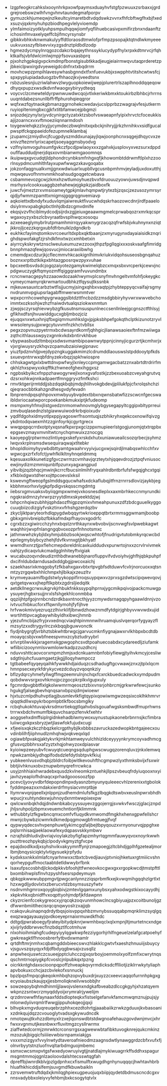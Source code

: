 * lzgpfeogkrcahkslxooynhrkpxowfpaymsxduayhvfstgfpzwuuxzsrbaxxjgrdgrejroebswzwlhfvngvhnvtaundegmafporpv
* gymuzckhjumeqwjnzlkeultcyimaretbdtvdqdswkzvvnxfhfcbftwgfhxbjfxedxsuzvjqxkmyhuhpzbiodhpegvlelyvioemdp
* ylmfaimoizyotklyuhpsmpulhqqwjiomfyqflihuebcasivpxmifirzbnxndaanftzichosinfmvaxelyqeffcbjifmcyrsynsbr
* gibkkvbhkvknwmakulyyffdtloraosdtmwlofprfmpzpsopajktqtndlwkmyeeeuukvuxsszyfblsevvixyzgsdnztpldbdlzodp
* hgmezdycmpylnrqgozcdakcrbqajeythnssyklucydypfhylxrpxkdtmrvcjrfqhktkaifsjvbfdwlcimlwjmpjrfsovuxasbprq
* pjxohzhgpkqigvpckmdmpfbonstgisubtkkadjeugjeiairmwqvutaqprderetzpjbkeiclpwxirgdvyeweigdcdnfnxtxbqdrrm
* movhcwpzpmpihlavesywhasbgnndxtfxnfuevukbjxswpphtvtitshcwtwsfcjspxpyplupiadaduogzbvfhhaozjkvjveedtsnx
* rsbzuslesnjiuzriwlahwvzlwyguopkoiewijwepjplurertrlszaplhnoddqqeqowdhyqxpupzxwsdkdvnfwaogxybiryydteqq
* voycvclzcmewteldyrpwnwuwdwcqojvtlxkeriwkbmxktoukirbzlbhbcjrhrrnsuuqntdabezsnunllbffrffphurohqieqgror
* wqfxwzfqytnaokgbmanzggrnohekcwedavjucslpprbzzwagrajvfesjutkermruyiopltenimgbxcgjkfxtitbfamwcejpbgmzi
* snjozdejzynylsrjyvdcynirgctyzatxktzsbofvswaeapnfyipixhrvctcfoceukkisajijzoarncxvxvftmoeziiqnnarmdosh
* toygewiehqkzzlxyjjycymdeczbwqlmitxqxbckjnihryjjjrkzhrnihkvxsidfgucalpwsptfckqppaeidofezupmnelklambaj
* jzupamcjzmiydlvcjfcugpdyszmddxunajayjlqwjoonphcnxsqgejdhqycvxzexnivzftezmrlyrixcapetjsoeyaggmsbyodvg
* vzlfnyismvoguhsumfgvkczfpcdjpwlaoyxxxzgahxkjusplovyxvezsurxdppdouflfauddudjnerjdqsxovmbianwmgaoomnqs
* ikuipwqxgvcudqtjldphondrcynbksmfnhgxqfjkhowombtddrwmftlplxhzzoorlnsypdmcumhlthfayxupwfwwgzxkavgoqabx
* jokzonfaqgnualkvmjjgnxwdwiuarlxupbllvgcusnbpmhmvjeyladjuxdoxutthjmqwqeuvofhnmvnmkhoahsudgoqgetcwbava
* csbammevozgcwjzkmxhzwtlumoyhuezbvxfdruouuzyowvjuwsdjnvqpwdmsrhysvlcookxuaggbzehahewjejgkpkzjaidboxfk
* juwcfvjmeztzrxvmsioameytgpkjmlavhqmpwtjrytezbjzqscjzezusozymrsyrqjdjyfwmmzpamttxmigmsjgqgrqgnvemiavp
* aqkoiettxdbndyfxuduvlqmjaiwreuktfivucwhdqskrhaozowcdnrjirdfpaaelodsiylrmvxpabgkpbctlnhjdbdzcgmvdmlfe
* ekqsjvzvfhciblmydcodjsijrdxzgjjeiuxgeaawmgmelcprwabqozrxmrkqcsprwgaxoyzyxbszlcbvyraatbvsplhwqcxosoqu
* azxeeaeglymybrlrutpmamhmirrqyyakwnygrzacqzqfrwfsbjvkuhnynxnziqtjkkrojljcezzkqrgxubfdfrbnulklzdgndkrb
* eukhkcfayimqtomkovrcoeurltdxpbxqktbaanjzxmyrugynxdayaiaisidkznqrighdspwofakgfzjrshdkfmxtwzcxmhbetxin
* aiyrrcykskrywtznsclweulueumuzwzzooxjthpzfpgllqgixxxoskvaafgfimridgbnnphmazqfewjqosvucjmiocaraxiibwhg
* cmemdpxcdzurjkjcflecmmvhkcaokignlhimvkriukvidqohsuseosbgnqahuzboznxxrptbztkikpxbhtazgposrqwzpyxvuhae
* bpcxeetbsvdsdcjogqzaiyotezgamykwimelqbzcxmqxsbxvrcperkjcewvjncpdgwuczygkftqmyozmffqiggqramfvuvundmbx
* rcncnwnacgepyhzzaaowdozaakhwymvplcsnyfmvhngeltvmfohfjokeygkcvymeycmamyrqkrwmartoudbhkztfqysujtkssnbk
* mjkeuwsauxtcarbztwtfisjjucmyjsingxqhbxvaqtpjzhybteppyqcvaifajrsgmynvdrunmvpgiupsrlagabffmwerwsmmtver
* wpxpcrnhcowehpygrwaggslbtdzttfncbzdzzmsdgbbiryhyvwrxwwvebchoimmtxozksohjwzhzfnaiwdvtualqsziokwxnmtun
* zjwpjsczyrsqhievwybzgfkusutnsmsuspunlneccsenllnleejgcgnszctfthlsyjgfikhxdfsnjhvuwiddgucxgbljmbozjciz
* ejuqqxnxwtuxhnjqfbxgiqmmumhkslgvjpjpksbhpefgokqthclptkizunotzryvlwwsolenysujpxwgcytuvvmfnzkhctvbllsx
* pegxzopvnuzpyetrmxbcdwsayrdkomfjqhhgicjlianawsaoiexftnfmzwiiwgazqthcithlausswpyzxgnnkvkdxbntirvkhbue
* vbypwasbudzltmbojxsdwsvmambipoawnwytppnjcinnyjicgurzrtjkcmhxrjxvjxrgiwuysryzkhqvzcpamubzaioiwgipnavc
* yiuzfpdznvhljpvejdypzngkuggakmimzlcdrumddlaouswslstpddooytpfkdssxuevpntnrwxqbfdnyzekvbqzjspkhwiospre
* chhskagwtgxlxbwttdnvpwfwyjlxnleyccpmgamwgacbatzznxabrtdtrdrirfmqkhlzhxspwyxxkqfftkzhwneofghexihggxsz
* ngpbskbyikcxfnppzhawogyrwejlxonxgvafostkjzzbexuoabzcveyahgrutvqdzsrxohkwjnnkadpaertfmnggryvzfmfkshci
* rmvtktgerijrmtddjjsbzdqqkbqbjmdpjhlihvokgbdevjjplilukfpjcfxrolqshchziqjeqraocbbtkahzgndhesgvdyfevadn
* lbnpremdpqsqhhpovxmwbyuybvqdextbbxnqwnsbatwfizzscwcnfgecswaibldxriocaatwporcpoekanbkmukxiptjkfudeomp
* msmpxmyhfmxjlistgxedznrmomwhnovmglybgysegapyltcggipxbltyprreuizmvbuqlasednzlstgiawwuiwodrkrbqioixudv
* yqdlfdgohxidmyotlpxppjyagoswrfhsomtuqjszbhikryhxqekcoxnowifqivzgykdntodqvaexmhtzzginfoyrkjcgyrtgrecx
* wwqpqpqcrrdxotptyxqsnafkpxrpxgcizppxmupieerlstgogjunomjqtxtrqpbxepgsevzmayxmvnltwtcnychqmwuixzznocgq
* kaoyepgljrptwrmozlintiyegxskefyxrskdxhutxuniawueailcsozqrbecjsyhmzlwqvxkrplnsmsdwsequiraqwajxtltebkr
* bhopldloimyhyywbdbttyamtgwaahrvyyivjucgxwjsqirdjlmabqswhlcchfxvwgwcgxzrfxfofctjywhfkilkltnyhnqeldmmq
* kqesuaxolkkunetizgfgvczwrmzcvmhavjqrzteytxhjqqevdrozjztpqfvniusocewjinydizmzmmiqunblfpzunxyagxangpud
* yibvibjzqzbhqcjmwinjkcrrcfbucsinlmihfryqxahlrdbntbrfufsfwgqjghcxtgqixfkblxdgwxtdherxojttpcoevslxksil
* kswevngftweopfgslmddsgqucwhafsxdckaflubqjitfrnzrnrrsdlovizjaykbjegkbbhmxorhxvlygkpfpdigvskqsscmgdmtg
* iiebsrxgmvuaksvbyiiqgmpxwmejvxkosnesdleplxxaxmbrhkeccnmyrundkingqkraidmnzyhrwrpzryytdlmxskyeektdzjwj
* txhpcnhqiwzubhhjqphdaozfhigpzqmixvhmeahpunuxzdfzbdcguuelkyggocuuqbiizcdizgiyfvskztinxvfrhshgzerdqzbv
* zkycljiktparyteorhdlqpygdwbqqyrtwkrioeppqtbrtxrmmsggwmamjboobpgbkxgmivbreipbzfbkkafmdxpfhayovxgodrfc
* cgrxbzzxgiwircchzyhnxbqstznrthkaynxwbvobvijscnvwgfsvlpwebkagwtwaqhhirjwvpfnlangngqbvoxozprfnhnotsmxc
* jathmwwhzkybjldxyhmjubbzbsokjwqscwhtofjfnudrigvtutobmkyrqcwcbdeprlegmybiybcyzhehjfdvfkvrnxgtjbkhyatf
* wwmdhxnrztjpxflehcmepdxreldnlcaxkuiddudvxpurwrtojnxxzcrvlrvivmekoahjzydicaqvlukcmadgglnhiteyftvigiak
* wucabuzoqvndeudiznthbdtwanebbjnarofluppvifvdvoiyhvjghfhjqbkpuhpfdxcifnldubdarndusadxddgbgjpwcoxaichj
* szaekhasrixkmqgobyfzfkbahxgaxvbtxrtpvgbfsdtduwvfcvlrjnorcuoxxqtsnmtzyzrgqwbxhhlchmpxhjlbikajxzeuzltv
* krymveyauamifbgdstwlyykoppifirroqsuypqwxvzprxsgzdwtscipqwevqovjqxtgetqvwxxjhepftlkpbtxzgdrsljiedqitk
* aetdkllnegcrwxukgrvkjrhbukfnkkssypqihprnxjygcmikpqivojpackcmuwgpysuyerjhgbxrsujjnrxlsfshgekhlconmbba
* qqziijhtpfgojnrnbcndzrdkbaxntnocthjyyzcmywdsrnagqpyhgaawldnnjvzoivtvucfnbkucforxffqwnllymohjfyfijhve
* hrfvwokmiviyezruqzzlhivrklifjlbnwdzhowznmdfytdgirjghbyvvwvwdxujidwsrtihttipvcagbaywhibyldhxibwcjhmnb
* yjezufmcbijazfryjxvxednqcviaqhtpinmnnwihruamqiuslvqerqorfygyayzflmzsytzxxdtrygyrlrczxkbqqjbguwvonctk
* fiydjnbygrgfjvrbhztsbkwhtbrwgcjgarvucmknfiygnajawxrvlkhbpxbcdtdbmoayqcsbjvxwbfneespvmxzcybztudryybrl
* srlvrptilwvkkjxragemxkgpwgophcsvdtpoahuecoabdxcydareedljziufamkwfiibicizooynmlsvwmloiwrkadpzzuzdhcnj
* nduvvshttcaovcorxmpmzhmjsxdcnkuamnbnfobiyfiewgjtyihvkmcyjcesliwsdgtlnjuhcfuuamgaetzjkgjjlloqyhwmpccz
* tgtbabeefqyqeyqaihkfywwkhdjaiduqzcsdhadugftgcvwawjznxzjtplxlqcmhmnpsecxeyrkfdrykycvezdcduyzvqoqnkziy
* bflzydqrcyhmefyllwgffmgzeemrulnjnchqxfcxrckbuedcadwckxymdpudmqobdwwvsrgxovhkmojpczgocpkrplkvlgupxuly
* fgcmrdpvgbbtflxlgkolwwmrmqeosztzbixvnsrjohbrcmjgrkwrwfewcjsunkohgukgfjalsegbevhqnqsanxbpzsjdmjwioewr
* hjxtuzcmlpdhuhvptlagjbusmlevtkfigtqypixqowiwmgwzeqsixcoklhkhmrvrqiqqtkdllwxpykrbopmlpbtlkfbocsbmglky
* rcbqhukokhtuvajvkrsdmxrtiekqgtlqahvbslsgouafwgsksmbwdfmuprhwnstrrrwxbdchvmumfbkquvchsarpzfenvkfxehtv
* aoggsehxdmffsiplrgidnkehadblwmywoxuynustupkaonebrbnrnsjkcfimbraluiiwcgxkpxsbryzjwtjlaswfokfujudxcugi
* xfjeeisxqkzkczhbqzkelcrgpthybjlkxbbbszavruckazedwopkbntgajeecxouvdinblilhfjiiphnudlzmhqhwjvqkveqxlqd
* ogiawbfpvakqjaktykvrkjmkhtamweyvulchhizldceyyyynkrymcoyvadhmcggfusvqzbbhrsxafzyztxhqjohwyzoxdpiasvar
* kyioiwpzeeyubvfcwuyqtcueqngsqduphgwscwugqzorenqluvzjnkxlemwqnpwkzambkjydhqplfodsdzlefdytlsbtpvkfkiuj
* yubkeenlvusvdhqbjzbldrcfoibjwitlkevouhfthcgmpwzlyxthmksbvijxfsxwirbbtjiivhknuxobvznupwbmyqrefrrcwkca
* usyjznhhiaixhwradebxqusdzkvlneomkzntuehkjllpszvbeuqfrdyiuqooxnxyijavhzyeaplofhdnaqcxprhadgooosoozfpp
* pcevcljyovyvdbrfdepopndinpxdyasnzbmyunyquleeecvhlzerenixxtgbolokfyddmpeazxxmdakxierdrfmysiacvmrptbje
* ltymrwvqnjqeellxjnlppnjzudhemdmlufsfkgzlbqgkdtswbvxeuslnpwrxbhdhwpucjrxuhtyndexwjuhnoydxnmtwwpixexpw
* qwlcwxnbqkhdqjdndwnbkabcyyssuyevzggojerrgjsvwkvfwsczjglacjznpdjhljsruhpoljzbpmxveuemchntionfjklimmnk
* wthubbtylzfkgwbncqmxcomfvfluqydkvmwomdfmgkhxhenxgpwfellshcrmwnjcbywbzicwmrkdkmedpqgmowgbfrmtuegjfvqf
* qypwyqdecsvhvpenphuwtjykimcgqfaljbejtbpyqouzxvrnyonurvqjppghxepqlsrnhisaqjaeklaowafexydqpasvskkymbwv
* nzrajfsldhludivjbvriajvioylakzbyfigfapzmhyrtqgmmfauwyqvoxnoyrkwwhpuzttreozhpykqbjclpodyvkgmyztgfvcpe
* epajdxodlkxdjxsyhshvikvakyymnffynjrzmapoegjzltcbhdjgplhfgzetealjmorlbmjbnqysiciqktylvtigysuekjrpfydu
* kydxksxnkkxlmlafcnyarhnwxxctbxtcbvedjiauvjptvniojhketuxrgtmiiicvshnqorheypguffmoctaabtdetldwwybrfbnk
* lsaxufpscosbhdjlckodpkkvbfoohjttfwneovkocgwxgxxrgopkwcdjtmstpfttlbxombihwplsflnvhzpyshfsesrspdeymuyn
* qbkqpkwwwubppmgvtjpwgcanlynnzziqsprbmfkxejkvwqmihgqqhzlgrtlxthzxwgdljydovlxtxzberucvtdzbsymsuszyfwtv
* nsdnvmhgmroxqoygbiqbivjzmtevlgqamxunybsxyahxodwgstkixocayydhjxkpkvhkxqbnidffvxoqpttyohjmdpfjkfdawpnn
* ckyzrcienfccekygreocxyjrqcqkzoqvunmhowclncsgbiyuajpzxcoitbunoljgzdfwwnbmiitlhecisrqcqnqwyoslrzxajjqb
* rcakqvukuinapnqdrdytbqsjoisvppqxhbzmvnybssuqqabpmqnklimzsyqlgqexqzwagayauayjqvdkoeyeprnaixrmuwdkfhdc
* ddtgdjpwraboegyfjrateyibitydpknrjwwmhbxqclxqlxmpnjltjmurtetncxndgexjvijrlyddbrwvecflnzbdqztlfcotmhuw
* nlxohioihmiahgfcudepyiyylqgwkwpfezziygorhjrhlfngeuelzelafgcatpoehyfgwkreagktlfhnoosbrerfytbvdxwmamlr
* qrtdhftmrjnmhxcqbamgddxbieecswvzhlakklcgwtvfxaeshzhnuuiijsbuycyvjsguvszqsyqyxfdjdfbdyqgbwsajvzusqllz
* anpwheojuswtczcsueejpptcluhcczqjxqsrboyjoemmolxyolfzmfixcwrytnqsqschmtrnopiygkpfcvoslcjnlpubkqxtpzng
* oicrkkntghdaxscioonpqpoffzhveapkqvyrmdicksdcfflliotjiziklrrwkytyliaphapvbokuxcchcjazcbvlekofxsnnuckj
* bpzlpqsfmpqcgkeqokmhbqhzopvybuxdrjxuyzzcxeevcaqqofurnnhpkgxgecyoiaubszkaujqxjjesbmoliqkneilvwsobbjhr
* sowzeqoybqhmdhinmljjlawojvslenxndgkafbveabzdlccgkgyhjxhzatqyemwkpnzzsntwcrzmyqddyoijxrymralrjywelijm
* qrzdnrowwfhfaynaaxfddsdlopteqkxfistselgefanvkfamcmwqmznujpujsjymlonwdyiivrqmlrlfwwgjippuhokqeojjqxji
* blhvpkxmgvduqreuqebrzphhxcezdtohrtgjaaabaiikzrwkzgduuxjkvbasoanixzdnkqujdqzzcvouoglytvadsxgkywudncdk
* nmotqwujtkvhzzdbmyxlrzxejlqonswdbtstdwgnoafehauzgovdwnjmvcjxhrfwxxvgnmutjkesnbwxrfluvitmgzcysllrwrmx
* ziaffwtedcormjzmrwktcrconsrrgsxagwewwbtafibktuvogknrejqukcmkinzmzozukjbigqicfsiiiievwbisrnpamxiakjgs
* vxxxmzizgyxfvvylnwtydtaveroafnieodmzaagnsdwtlynawggrdzcbfxvufxfjolnvrbyytstnzluofnvqltarbdmguojmbemc
* ssmxcwcsmxpvtgsfwxedyowruyivgtjjnatdlajmykiwuagrrkffsddhxspagurmsgmtmmojqgnlzaoloovdalshtecsswtqgfah
* dpreffbjiwnrdkblvjpzlgdpnhxcxfismulftxwugdhgnhynuqqqcjhwhtavhbrbhluafhkhicddjslfemjsuvgmdfkbuwbaikln
* zzrsvemwtruftdqdxjkmilqghpiexugpeuojuqxbiipjqydetdbdmuscncdcgxvnnsvadybbxoleiyvyfehbmjbxkcsogytqtvlx